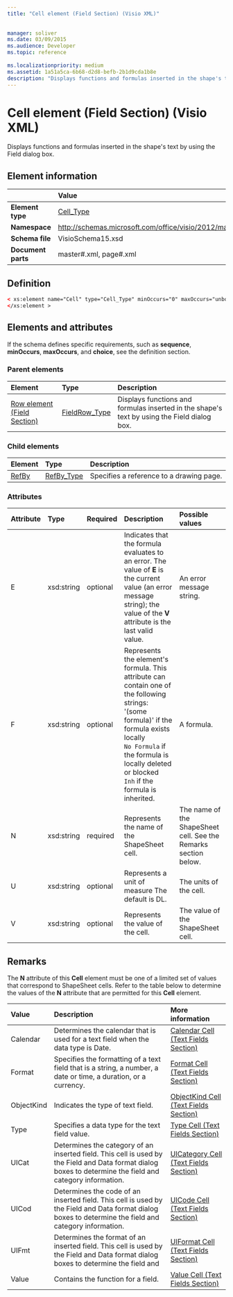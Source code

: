 ```yaml
---
title: "Cell element (Field Section) (Visio XML)"
 
 
manager: soliver
ms.date: 03/09/2015
ms.audience: Developer
ms.topic: reference
 
ms.localizationpriority: medium
ms.assetid: 1a51a5ca-6b68-d2d8-befb-2b1d9cda1b8e
description: "Displays functions and formulas inserted in the shape's text by using the Field dialog box."
---
```


# Cell element (Field Section) (Visio XML)

Displays functions and formulas inserted in the shape's text by using the Field dialog box.
  
## Element information

||Value |
|:-----|:-----|
|**Element type** <br/> |[Cell_Type](cell_type-complextypevisio-xml.md) <br/> |
|**Namespace** <br/> |http://schemas.microsoft.com/office/visio/2012/main  <br/> |
|**Schema file** <br/> |VisioSchema15.xsd  <br/> |
|**Document parts** <br/> |master#.xml, page#.xml  <br/> |
   
## Definition

```XML
< xs:element name="Cell" type="Cell_Type" minOccurs="0" maxOccurs="unbounded" >
</xs:element >
```

## Elements and attributes

If the schema defines specific requirements, such as **sequence**, **minOccurs**, **maxOccurs**, and **choice**, see the definition section. 
  
### Parent elements

|**Element**|**Type**|**Description**|
|:-----|:-----|:-----|
|[Row element (Field Section)](row-element-field-sectionvisio-xml.md) <br/> |[FieldRow_Type](fieldrow_type-complextypevisio-xml.md) <br/> |Displays functions and formulas inserted in the shape's text by using the Field dialog box. |
   
### Child elements

|**Element**|**Type**|**Description**|
|:-----|:-----|:-----|
|[RefBy](refby-element-cell_type-complextypevisio-xml.md) <br/> |[RefBy_Type](refby_type-complextypevisio-xml.md) <br/> |Specifies a reference to a drawing page. |
   
### Attributes

|**Attribute**|**Type**|**Required**|**Description**|**Possible values**|
|:-----|:-----|:-----|:-----|:-----|
|E  <br/> |xsd:string  <br/> |optional  <br/> |Indicates that the formula evaluates to an error. The value of **E** is the current value (an error message string); the value of the **V** attribute is the last valid value. |An error message string. |
|F  <br/> |xsd:string  <br/> |optional  <br/> | Represents the element's formula. This attribute can contain one of the following strings:  <br/>  '(some formula)' if the formula exists locally  <br/>  `No Formula` if the formula is locally deleted or blocked  <br/>  `Inh` if the formula is inherited. |A formula. |
|N  <br/> |xsd:string  <br/> |required  <br/> |Represents the name of the ShapeSheet cell. |The name of the ShapeSheet cell. See the Remarks section below. |
|U  <br/> |xsd:string  <br/> |optional  <br/> |Represents a unit of measure The default is DL. |The units of the cell. |
|V  <br/> |xsd:string  <br/> |optional  <br/> |Represents the value of the cell. |The value of the ShapeSheet cell. |
   
## Remarks

The **N** attribute of this **Cell** element must be one of a limited set of values that correspond to ShapeSheet cells. Refer to the table below to determine the values of the **N** attribute that are permitted for this **Cell** element. 
  
|**Value**|**Description**|**More information**|
|:-----|:-----|:-----|
|Calendar  <br/> |Determines the calendar that is used for a text field when the data type is Date. |[Calendar Cell (Text Fields Section)](calendar-cell-text-fields-section.md) <br/> |
|Format  <br/> |Specifies the formatting of a text field that is a string, a number, a date or time, a duration, or a currency. |[Format Cell (Text Fields Section)](format-cell-text-fields-section.md) <br/> |
|ObjectKind  <br/> |Indicates the type of text field. |[ObjectKind Cell (Text Fields Section)](objectkind-cell-text-fields-section.md) <br/> |
|Type  <br/> |Specifies a data type for the text field value. |[Type Cell (Text Fields Section)](type-cell-text-fields-section.md) <br/> |
|UICat  <br/> |Determines the category of an inserted field. This cell is used by the Field and Data format dialog boxes to determine the field and category information. |[UICategory Cell (Text Fields Section)](uicategory-cell-text-fields-section.md) <br/> |
|UICod  <br/> |Determines the code of an inserted field. This cell is used by the Field and Data format dialog boxes to determine the field and category information. |[UICode Cell (Text Fields Section)](uicode-cell-text-fields-section.md) <br/> |
|UIFmt  <br/> |Determines the format of an inserted field. This cell is used by the Field and Data format dialog boxes to determine the field and  <br/> |[UIFormat Cell (Text Fields Section)](uiformat-cell-text-fields-section.md) <br/> |
|Value  <br/> |Contains the function for a field. |[Value Cell (Text Fields Section)](value-cell-text-fields-section.md) <br/> |
   

